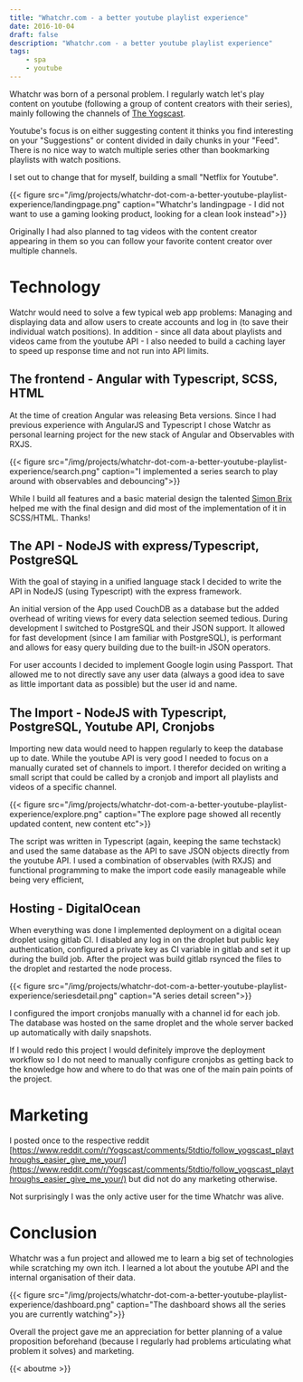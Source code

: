 ```yaml
---
title: "Whatchr.com - a better youtube playlist experience"
date: 2016-10-04
draft: false
description: "Whatchr.com - a better youtube playlist experience"
tags:
    - spa
    - youtube
---
```

Whatchr was born of a personal problem. I regularly watch let's play content on youtube (following a group of content creators with their series), mainly following the channels of [The Yogscast](http://yogscast.com/).

Youtube's focus is on either suggesting content it thinks you find interesting on your "Suggestions" or content divided in daily chunks in your "Feed". There is no nice way to watch multiple series other than bookmarking playlists with watch positions.

I set out to change that for myself, building a small "Netflix for Youtube".

{{< figure src="/img/projects/whatchr-dot-com-a-better-youtube-playlist-experience/landingpage.png" caption="Whatchr's landingpage - I did not want to use a gaming looking product, looking for a clean look instead">}}

Originally I had also planned to tag videos with the content creator appearing in them so you can follow your favorite content creator over multiple channels.

# Technology

Watchr would need to solve a few typical web app problems: Managing and displaying data and  allow users to create accounts and log in (to save their individual watch positions). In addition - since all data about playlists and videos came from the youtube API - I also needed to build a caching layer to speed up response time and not run into API limits.

## The frontend - Angular with Typescript, SCSS, HTML

At the time of creation Angular was releasing Beta versions. Since I had previous experience with AngularJS and Typescript I chose Watchr as personal learning project for the new stack of Angular and Observables with RXJS. 

{{< figure src="/img/projects/whatchr-dot-com-a-better-youtube-playlist-experience/search.png" caption="I implemented a series search to play around with observables and debouncing">}}

While I build all features and a basic material design the talented [Simon Brix](https://simonbrix.dk/) helped me with the final design and did most of the implementation of it in SCSS/HTML. Thanks!

## The API - NodeJS with express/Typescript, PostgreSQL

With the goal of staying in a unified language stack I decided to write the API in NodeJS (using Typescript) with the express framework. 

An initial version of the App used CouchDB as a database but the added overhead of writing views for every data selection seemed tedious. During development I switched to PostgreSQL and their JSON support. It allowed for fast development (since I am familiar with PostgreSQL), is performant and allows for easy query building due to the built-in JSON operators.

For user accounts I decided to implement Google login using Passport. That allowed me to not directly save any user data (always a good idea to save as little important data as possible) but the user id and name.

## The Import - NodeJS with Typescript, PostgreSQL, Youtube API, Cronjobs

Importing new data would need to happen regularly to keep the database up to date. While the youtube API is very good I needed to focus on a manually curated set of channels to import. I therefor decided on writing a small script that could be called by a cronjob and import all playlists and videos of a specific channel.

{{< figure src="/img/projects/whatchr-dot-com-a-better-youtube-playlist-experience/explore.png" caption="The explore page showed all recently updated content, new content etc">}}

The script was written in Typescript (again, keeping the same techstack) and used the same database as the API to save JSON objects directly from the youtube API. I used a combination of observables (with RXJS) and functional programming to make the import code easily manageable while being very efficient,

## Hosting - DigitalOcean

When everything was done I implemented deployment on a digital ocean droplet using gitlab CI. 
I disabled any log in on the droplet but public key authentication, configured a private key as CI variable in gitlab and set it up during the build job. After the project was build gitlab rsynced the files to the droplet and restarted the node process.

{{< figure src="/img/projects/whatchr-dot-com-a-better-youtube-playlist-experience/seriesdetail.png" caption="A series detail screen">}}

I configured the import cronjobs manually with a channel id for each job. The database was hosted on the same droplet and the whole server backed up automatically with daily snapshots.

If I would redo this project I would definitely improve the deployment workflow so I do not need to manually configure cronjobs as getting back to the knowledge how and where to do that was one of the main pain points of the project.

# Marketing

I posted once to the respective reddit [https://www.reddit.com/r/Yogscast/comments/5tdtio/follow_yogscast_playthroughs_easier_give_me_your/](https://www.reddit.com/r/Yogscast/comments/5tdtio/follow_yogscast_playthroughs_easier_give_me_your/) but did not do any marketing otherwise.

Not surprisingly I was the only active user for the time Whatchr was alive.

# Conclusion

Whatchr was a fun project and allowed me to learn a big set of technologies while scratching my own itch. I learned a lot about the youtube API and the internal organisation of their data.

{{< figure src="/img/projects/whatchr-dot-com-a-better-youtube-playlist-experience/dashboard.png" caption="The dashboard shows all the series you are currently watching">}}

Overall the project gave me an appreciation for better planning of a value proposition beforehand (because I regularly had problems articulating what problem it solves) and marketing.

{{< aboutme >}}
